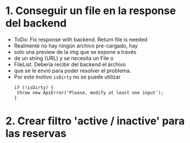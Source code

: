 # 1. Conseguir un file en la response del backend

- ToDo: Fix response with backend. Return file is needed
- Realmente no hay ningún archivo pre-cargado, hay
- solo una preview de la img que se expone a través
- de un string (URL) y se necesita un File o
- FileList. Debería recibir del backend el archivo
- que se le envió para poder resolver el problema.
- Por este motivo `isDirty` no se puede utilizar
  ```
  if (!isDirty) {
   throw new ApiError('Please, modify at least one input');
  }
  ```


# 2. Crear filtro 'active / inactive' para las reservas
